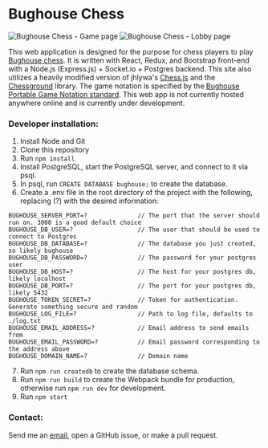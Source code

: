 # Bughouse Chess #

![Bughouse Chess - Game page](https://raw.githubusercontent.com/johndiiorio/bughouse/master/src/client/app/static/img/screenshots/gamePage.png)
![Bughouse Chess - Lobby page](https://raw.githubusercontent.com/johndiiorio/bughouse/master/src/client/app/static/img/screenshots/lobbyPage.png)

This web application is designed for the purpose for chess players to play [Bughouse chess](https://en.wikipedia.org/wiki/Bughouse_chess). It is written with React, Redux, and Bootstrap front-end with a Node.js (Express.js) + Socket.io + Postgres backend. This site also utilizes a heavily modified version of jhlywa's [Chess.js](https://github.com/jhlywa/chess.js) and the [Chessground](https://github.com/ornicar/chessground) library. The game notation is specified by the [Bughouse Portable Game Notation standard](http://bughousedb.com/Lieven_BPGN_Standard.txt). This web app is not currently hosted anywhere online and is currently under development.

### Developer installation: ###

1. Install Node and Git
2. Clone this repository
3. Run ```npm install```
4. Install PostgreSQL, start the PostgreSQL server, and connect to it via psql.
5. In psql, run ```CREATE DATABASE bughouse;``` to create the database.
6. Create a .env file in the root directory of the project with the following, replacing (?) with the desired information: <br>
```
BUGHOUSE_SERVER_PORT=?              // The port that the server should run on. 3000 is a good default choice
BUGHOUSE_DB_USER=?                  // The user that should be used to connect to Postgres
BUGHOUSE_DB_DATABASE=?              // The database you just created, so likely bughouse
BUGHOUSE_DB_PASSWORD=?              // The password for your postgres user
BUGHOUSE_DB_HOST=?                  // The host for your postgres db, likely localhost
BUGHOUSE_DB_PORT=?                  // The port for your postgres db, likely 5432
BUGHOUSE_TOKEN_SECRET=?             // Token for authentication. Generate something secure and random
BUGHOUSE_LOG_FILE=?                 // Path to log file, defaults to ./log.txt
BUGHOUSE_EMAIL_ADDRESS=?            // Email address to send emails from
BUGHOUSE_EMAIL_PASSWORD=?           // Email password corresponding to the address above
BUGHOUSE_DOMAIN_NAME=?              // Domain name
```
7. Run ```npm run createdb``` to create the database schema.
8. Run ```npm run build``` to create the Webpack bundle for production, otherwise run ```npm run dev``` for development.
9. Run ```npm start```

### Contact: ###

Send me an [email](mailto:johnzdiiorio@gmail.com), open a GitHub issue, or make a pull request.
